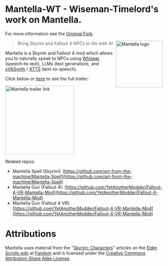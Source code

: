 # Mantella-WT - Wiseman-Timelord's work on Mantella.
For more information see the [Original Fork](https://github.com/art-from-the-machine/Mantella).

<img src="./img/mantella_logo_github.png" align="right" alt="Mantella logo" width="150" height="auto">

> Bring Skyrim and Fallout 4 NPCs to life with AI

Mantella is a Skyrim and Fallout 4 mod which allows you to naturally speak to NPCs using [Whisper](https://github.com/openai/whisper) (speech-to-text), LLMs (text generation), and [xVASynth](https://github.com/DanRuta/xVA-Synth) / [XTTS](https://www.nexusmods.com/skyrimspecialedition/mods/113445) (text-to-speech).  

Click below or [here](https://youtu.be/FLmbd48r2Wo?si=QLe2_E1CogpxlaS1) to see the full trailer:

<a href="https://youtu.be/FLmbd48r2Wo?si=QLe2_E1CogpxlaS1
" target="_blank"><img src="./img/mantella_trailer.gif"
alt="Mantella trailer link" width="auto" height="220"/></a>

Related repos:
- Mantella Spell (Skyrim): [https://github.com/art-from-the-machine/Mantella-Spell](https://github.com/art-from-the-machine/Mantella-Spell)
- Mantella Gun (Fallout 4): [https://github.com/YetAnotherModder/Fallout-4-VR-Mantella-Mod](https://github.com/YetAnotherModder/Fallout-4-Mantella-Mod)
- Mantella Gun (Fallout 4 VR): [https://github.com/YetAnotherModder/Fallout-4-VR-Mantella-Mod](https://github.com/YetAnotherModder/Fallout-4-VR-Mantella-Mod)

# Attributions
Mantella uses material from the "[Skyrim: Characters](https://elderscrolls.fandom.com/wiki/Category:Skyrim:_Characters)" articles on the [Elder Scrolls wiki](https://elderscrolls.fandom.com/wiki/The_Elder_Scrolls_Wiki) at [Fandom](https://www.fandom.com/) and is licensed under the [Creative Commons Attribution-Share Alike License](https://creativecommons.org/licenses/by-sa/3.0/).
